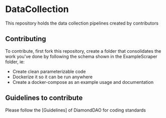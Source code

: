# DataCollection
This repository holds the data collection pipelines created by contributors

## Contributing
To contribute, first fork this repository, create a folder that consolidates the work you've done by following the schema shown in the ExampleScraper folder, ie:
- Create clean parameterizable code
- Dockerize it so it can be run anywhere
- Create a docker-compose as an example usage and documentation

## Guidelines to contribute
Please follow the [Guidelines] of DiamondDAO for coding standards
